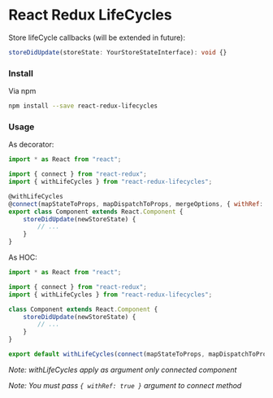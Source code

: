 # React Redux LifeCycles

Store lifeCycle callbacks (will be extended in future):

```ts
storeDidUpdate(storeState: YourStoreStateInterface): void {}
```

### Install

Via npm

```bash
npm install --save react-redux-lifecycles
```

### Usage

As decorator:

```jsx
import * as React from "react";

import { connect } from "react-redux";
import { withLifeCycles } from "react-redux-lifecycles";

@withLifeCycles
@connect(mapStateToProps, mapDispatchToProps, mergeOptions, { withRef: true })
export class Component extends React.Component {
    storeDidUpdate(newStoreState) {
        // ...
    }
}
```

As HOC:

```jsx
import * as React from "react";

import { connect } from "react-redux";
import { withLifeCycles } from "react-redux-lifecycles";

class Component extends React.Component {
    storeDidUpdate(newStoreState) {
        // ...
    }
}

export default withLifeCycles(connect(mapStateToProps, mapDispatchToProps, mergeOptions, { withRef: true })(Component));
```


*Note: withLifeCycles apply as argument only connected component*

*Note: You must pass `{ withRef: true }` argument to connect method*
